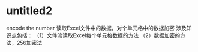 # untitled2
encode the number
读取Excel文件中的数据，对个单元格中的数据加密
涉及知识点包括：
（1）文件流读取Excel每个单元格数据的方法
（2）数据加密的方法，256加密法
